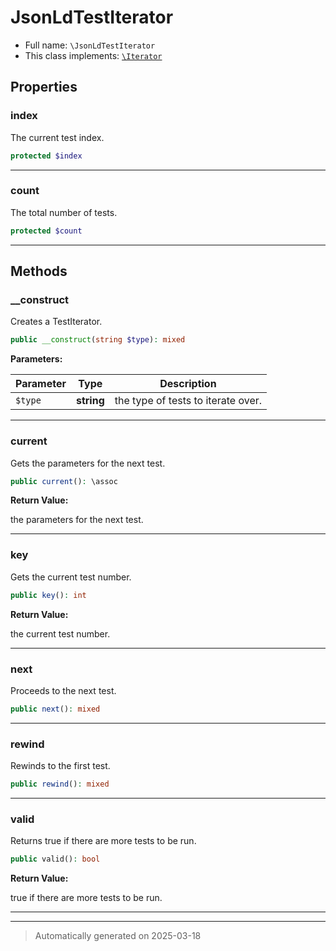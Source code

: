 
# JsonLdTestIterator





* Full name: `\JsonLdTestIterator`
* This class implements:
[`\Iterator`](./Iterator.md)



## Properties


### index

The current test index.

```php
protected $index
```






***

### count

The total number of tests.

```php
protected $count
```






***

## Methods


### __construct

Creates a TestIterator.

```php
public __construct(string $type): mixed
```








**Parameters:**

| Parameter | Type | Description |
|-----------|------|-------------|
| `$type` | **string** | the type of tests to iterate over. |





***

### current

Gets the parameters for the next test.

```php
public current(): \assoc
```









**Return Value:**

the parameters for the next test.




***

### key

Gets the current test number.

```php
public key(): int
```









**Return Value:**

the current test number.




***

### next

Proceeds to the next test.

```php
public next(): mixed
```












***

### rewind

Rewinds to the first test.

```php
public rewind(): mixed
```












***

### valid

Returns true if there are more tests to be run.

```php
public valid(): bool
```









**Return Value:**

true if there are more tests to be run.




***


***
> Automatically generated on 2025-03-18
